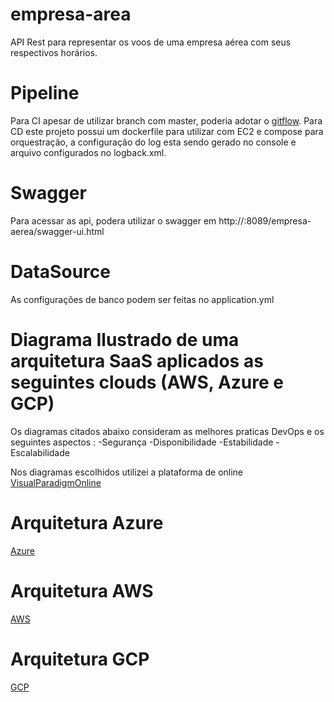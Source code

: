 # empresa-area
API Rest para representar os voos de uma empresa aérea com seus respectivos horários.


# **Pipeline**

Para CI apesar de utilizar branch com master, poderia adotar o [gitflow](https://marketplace.atlassian.com/apps/1212520/git-flow-chart?hosting=cloud&tab=overview "gitflow"). Para CD este projeto possui  um dockerfile para utilizar com EC2 e compose para orquestração, a configuração do log esta sendo gerado no console e arquivo configurados no logback.xml.

# Swagger

Para acessar as api, podera utilizar o swagger em http://<host>:8089/empresa-aerea/swagger-ui.html


# DataSource

As configurações de banco podem ser feitas no application.yml

# Diagrama Ilustrado de uma arquitetura SaaS aplicados as seguintes clouds (AWS, Azure e GCP)

Os diagramas citados abaixo consideram as melhores praticas DevOps e os seguintes aspectos :
	-Segurança
	-Disponibilidade
	-Estabilidade
	-Escalabilidade

Nos diagramas escolhidos utilizei a plataforma de online [VisualParadigmOnline](https://online.visual-paradigm.com/pt/#)

# Arquitetura Azure

[Azure](https://online.visual-paradigm.com/app/diagrams/#diagram:proj=0&type=AzureDiagram&gallery=/repository/75644fbf-a8e2-4148-896c-6b0a0f254cf6.xml&name=Dev-Test%20PaaS-style%20System)

# Arquitetura AWS

[AWS](https://online.visual-paradigm.com/app/diagrams/#diagram:proj=0&type=AWSDiagram&gallery=/repository/b60c23ab-ddb2-4a7b-9a3a-3d509ee177c3.xml&name=Expedia%20Standard%20Deployment%20Architecture)

# Arquitetura GCP

[GCP](https://online.visual-paradigm.com/app/diagrams/#diagram:proj=0&type=GoogleCloudPlatformDiagram&gallery=/repository/ef9c864e-10e7-4081-9d86-ebdc3af4e7f6.xml&name=Jenkins%20on%20k8s)




